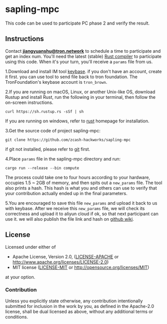 # sapling-mpc

This code can be used to participate PC phase 2 and verify the result.

## Instructions

Contact **jiangyuanshu@tron.network** to schedule a time to participate and get an index num. You'll need the latest (stable) [Rust compiler](https://www.rust-lang.org/) to participate using this code. When it's your turn, you'll receive a `params` file from us.

1.Download and install IM tool [keybase](https://keybase.io/). if you don't have an account, create it first. you can use tool to send file back to tron foundation. The TronFoundation's keybase account is `tron_brown`.

2.If you are running on macOS, Linux, or another Unix-like OS, download Rustup and install Rust, run the following in your terminal, then follow the on-screen instructions.
                                                            
```
curl https://sh.rustup.rs -sSf | sh
```

If you are running on windows, refer to [rust](https://www.rust-lang.org/learn/get-started) homepage for installation.

3.Get the source code of project sapling-mpc:

```
git clone https://github.com/zcash-hackworks/sapling-mpc
```
if git not installed, please refer to [git](https://git-scm.com/downloads) first.

4.Place `params` file in the sapling-mpc directory and run:

```
cargo run --release --bin compute
```

The process could take one to four hours according to your hardware, occupies 1.5 ~ 2GB of memory, and then spits out a `new_params` file. The tool also prints a hash. This hash is what you and others can use to verify that your contribution actually ended up in the final parameters. 

5.You are encouraged to save this file `new_params` and upload it back to us with keybase. After we receive this `new_params` file, we will check its correctness and upload it to aliyun cloud if ok, so that next participant can use it. we will also publish the file link and hash on [github wiki]().

## License

Licensed under either of

 * Apache License, Version 2.0, ([LICENSE-APACHE](LICENSE-APACHE) or http://www.apache.org/licenses/LICENSE-2.0)
 * MIT license ([LICENSE-MIT](LICENSE-MIT) or http://opensource.org/licenses/MIT)

at your option.

### Contribution

Unless you explicitly state otherwise, any contribution intentionally
submitted for inclusion in the work by you, as defined in the Apache-2.0
license, shall be dual licensed as above, without any additional terms or
conditions.
